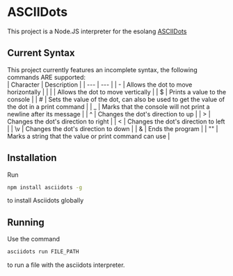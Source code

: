 # ASCIIDots
This project is a Node.JS interpreter for the esolang [ASCIIDots](https://esolangs.org/wiki/AsciiDots)

## Current Syntax
This project currently features an incomplete syntax, the following commands ARE supported:<br>
|  Character  | Description |
| --- | --- |
| \- | Allows the dot to move horizontally                                                        |
| \| | Allows the dot to move vertically                                                          |
| \$ | Prints a value to the console                                                              |
| \# | Sets the value of the dot, can also be used to get the value of the dot in a print command |
| \_ | Marks that the console will not print a newline after its message                          |
| \^ | Changes the dot's direction to up                                                          |
| \> | Changes the dot's direction to right                                                       |
| \< | Changes the dot's direction to left                                                        |
| \v | Changes the dot's direction to down                                                        |
| \& | Ends the program                                                                           |
| \"\" | Marks a string that the value or print command can use                                   |

## Installation
Run
```sh
npm install asciidots -g
```
to install Asciidots globally

## Running
Use the command
```sh
asciidots run FILE_PATH
```
to run a file with the asciidots interpreter.